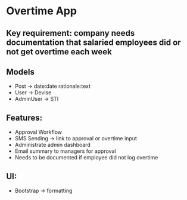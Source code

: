 # Overtime App

## Key requirement: company needs documentation that salaried employees did or not get overtime each week

## Models
- Post -> date:date	rationale:text
- User -> Devise
- AdminUser -> STI

## Features:
- Approval Workflow
- SMS Sending -> link to approval or overtime input
- Administrate admin dashboard
- Email summary to managers for approval
- Needs to be documented if employee did not log overtime

## UI:
- Bootstrap -> formatting